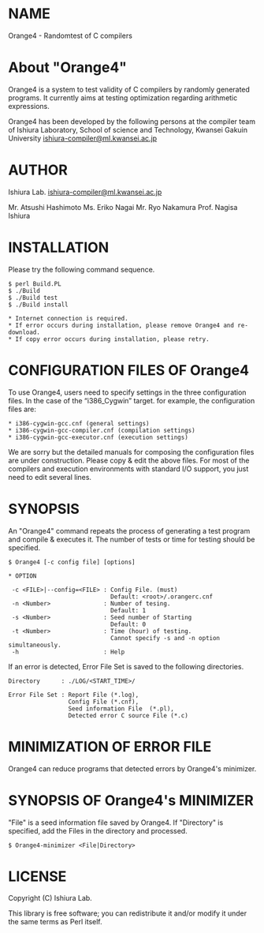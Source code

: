 # NAME

Orange4 - Randomtest of C compilers

# About "Orange4"

Orange4 is a system to test validity of C compilers by randomly
generated programs.  It currently aims at testing optimization
regarding arithmetic expressions.

Orange4 has been developed by the following persons at the compiler
team of Ishiura Laboratory, School of science and Technology, Kwansei
Gakuin University <ishiura-compiler@ml.kwansei.ac.jp>

# AUTHOR

Ishiura Lab. <ishiura-compiler@ml.kwansei.ac.jp>

Mr. Atsushi Hashimoto
Ms. Eriko Nagai
Mr. Ryo Nakamura
Prof. Nagisa Ishiura

# INSTALLATION

Please try the following command sequence.

    $ perl Build.PL
    $ ./Build
    $ ./Build test
    $ ./Build install

    * Internet connection is required.
    * If error occurs during installation, please remove Orange4 and re-download.
    * If copy error occurs during installation, please retry.

# CONFIGURATION FILES OF Orange4

To use Orange4, users need to specify settings in the three
configuration files.  In the case of the “i386\_Cygwin” target.
for example, the configuration files are:

    * i386-cygwin-gcc.cnf (general settings) 
    * i386-cygwin-gcc-compiler.cnf (compilation settings)
    * i386-cygwin-gcc-executor.cnf (execution settings)

We are sorry but the detailed manuals for composing the configuration
files are under construction.  Please copy & edit the above files.
For most of the compilers and execution environments with standard
I/O support, you just need to edit several lines.

# SYNOPSIS

An "Orange4" command repeats the process of generating a test program
and compile & executes it.  The number of tests or time for testing
should be specified.

    $ Orange4 [-c config file] [options]

    * OPTION
    
     -c <FILE>|--config=<FILE> : Config File. (must)
                                 Default: <root>/.orangerc.cnf
     -n <Number>               : Number of tesing. 
                                 Default: 1
     -s <Number>               : Seed number of Starting
                                 Default: 0
     -t <Number>               : Time (hour) of testing.
                                 Cannot specify -s and -n option simultaneously.
     -h                        : Help

If an error is detected, Error File Set is saved to the following
directories. 

    Directory      : ./LOG/<START_TIME>/
    
    Error File Set : Report File (*.log),
                     Config File (*.cnf),
                     Seed information File  (*.pl),
                     Detected error C source File (*.c)

# MINIMIZATION OF ERROR FILE

Orange4 can reduce programs that detected errors by Orange4's minimizer.

# SYNOPSIS OF Orange4's MINIMIZER

"File" is a seed information file saved by Orange4.  If "Directory" is
specified, add the Files in the directory and processed.

    $ Orange4-minimizer <File|Directory>

# LICENSE

Copyright (C) Ishiura Lab.

This library is free software; you can redistribute it and/or modify
it under the same terms as Perl itself.
